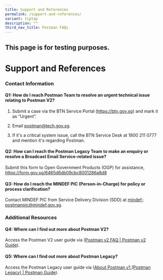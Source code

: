 ```yaml
---
title: Support and References
permalink: /support-and-references/
variant: tiptap
description: ""
third_nav_title: Postman FAQs
---
```

<h2>This page is for testing purposes.</h2>
<h1><strong>Support and References</strong></h1>
<h3><strong>Contact Information</strong></h3>
<h4>Q1: How do I reach Postman Team to resolve an urgent technical issue relating to Postman V2?</h4>
<ol data-tight="true" class="tight">
<li>
<p>Submit a case via the BTN Service Portal (<a href="https://btn.gov.sg" rel="noopener noreferrer nofollow" target="_blank">https://btn.gov.sg</a>) and mark it as “Urgent”.</p>
</li>
<li>
<p>Email <a href="mailto:postman@tech.gov.sg" rel="noopener noreferrer nofollow" target="_blank">postman@tech.gov.sg</a>.</p>
</li>
<li>
<p>If it's a critical system issue, call the BTN Service Desk at 1800 211
0777 and mention it's regarding Postman.</p>
</li>
</ol>
<h4>Q2: How can I reach the Postman Legacy Team to make an enquiry or resolve a Broadcast Email Service-related issue?</h4>
<p>Submit this form to Open Government Products (OGP) for assistance, <a href="https://form.gov.sg/6465d6db09cbc8001286a8d8" rel="noopener noreferrer nofollow" target="_blank">https://form.gov.sg/6465d6db09cbc8001286a8d8</a>
</p>
<h4>Q3: How do I reach the MINDEF PIC (Person-in-Charge) for policy or process clarification?</h4>
<p>Contact MINDEF PIC from Service Delivery Division (SDD) at <a href="mailto:mindef-postmanpic@mindef.gov.sg" rel="noopener noreferrer nofollow" target="_blank">mindef-postmanpic@mindef.gov.sg</a>.</p>
<h3><strong>Additional Resources</strong></h3>
<h4>Q4: Where can I find out more about Postman V2?</h4>
<p>Access the Postman V2 user guide via (<a href="https://postman-v2.guides.gov.sg/faq/postman-v2-sms-api-faq" rel="noopener nofollow" target="_blank">Postman v2 FAQ | Postman v2 Guide</a>).</p>
<h4>Q5: Where can I find out more about Postman Legacy?</h4>
<p>Access the Postman Legacy user guide via (<a href="https://postman-v1.guides.gov.sg/" rel="noopener nofollow" target="_blank">About Postman v1 (Postman Legacy) | Postman Guide</a>).</p>